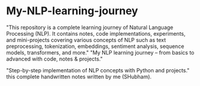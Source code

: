 # My-NLP-learning-journey
"This repository is a complete learning journey of Natural Language Processing (NLP). It contains notes, code implementations, experiments, and mini-projects covering various concepts of NLP such as text preprocessing, tokenization, embeddings, sentiment analysis, sequence models, transformers, and more."
"My NLP learning journey – from basics to advanced with code, notes & projects."

"Step-by-step implementation of NLP concepts with Python and projects."
this complete handwritten notes written by me (SHubham).
